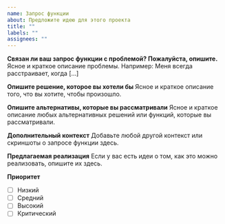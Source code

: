 ```yaml
---
name: Запрос функции
about: Предложите идею для этого проекта
title: ""
labels: ""
assignees: ""
---
```


**Связан ли ваш запрос функции с проблемой? Пожалуйста, опишите.**
Ясное и краткое описание проблемы. Например: Меня всегда расстраивает, когда [...]

**Опишите решение, которое вы хотели бы**
Ясное и краткое описание того, что вы хотите, чтобы произошло.

**Опишите альтернативы, которые вы рассматривали**
Ясное и краткое описание любых альтернативных решений или функций, которые вы рассматривали.

**Дополнительный контекст**
Добавьте любой другой контекст или скриншоты о запросе функции здесь.

**Предлагаемая реализация**
Если у вас есть идеи о том, как это можно реализовать, опишите их здесь.

**Приоритет**
- [ ] Низкий
- [ ] Средний  
- [ ] Высокий
- [ ] Критический
